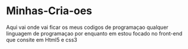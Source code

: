 # Minhas-Cria-oes
Aqui vai onde vai ficar os meus codigos de programaçao qualquer linguagem de programaçao por enquanto em estou focado no front-end que consite em Html5 e css3
